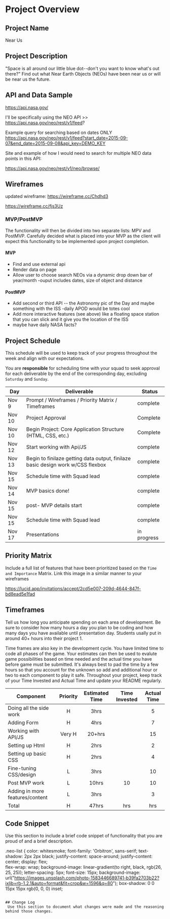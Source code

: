
# Project Overview


## Project Name

Near Us

## Project Description

"Space is all around our little blue dot--don't you want to know what's out there?" Find out what Near Earth Objects (NEOs) have been near us or will be near us the future. 

## API and Data Sample

https://api.nasa.gov/ 

I'll be specifically using the NEO API >> https://api.nasa.gov/neo/rest/v1/feed? 

Example query for searching based on dates ONLY
https://api.nasa.gov/neo/rest/v1/feed?start_date=2015-09-07&end_date=2015-09-08&api_key=DEMO_KEY

Site and example of how I would need to search for multiple NEO data points in this API:

https://api.nasa.gov/neo/rest/v1/neo/browse/



## Wireframes

updated wireframe: https://wireframe.cc/Chdhd3

https://wireframe.cc/fjs3Uz

### MVP/PostMVP

The functionality will then be divided into two separate lists: MPV and PostMVP.  Carefully decided what is placed into your MVP as the client will expect this functionality to be implemented upon project completion.  

#### MVP 

- Find and use external api 
- Render data on page 
- Allow user to choose search NEOs via a dynamic drop down bar of year/month
-ouput includes dates, size of object and distance 

#### PostMVP  


- Add second or third API -- the Astronomy pic of the Day and maybe something with the ISS
-daily APOD would be totes cool
- Add more interactive features (see above) like a floating space station that you can slick and it give you the location of the ISS
- maybe have daily NASA facts?

## Project Schedule

This schedule will be used to keep track of your progress throughout the week and align with our expectations.  

You are **responsible** for scheduling time with your squad to seek approval for each deliverable by the end of the corresponding day, excluding `Saturday` and `Sunday`.

|  Day | Deliverable | Status
|---|---| ---|
|Nov 9| Prompt / Wireframes / Priority Matrix / Timeframes | complete
|Nov 10| Project Approval | Complete
|Nov 10| Begin Project: Core Application Structure (HTML, CSS, etc.) | Complete
|Nov 12| Start working with Api/JS| complete
|Nov 13| Begin to finilaze getting data output, finilaze basic design work w/CSS flexbox|  complete
|Nov 15| Schedule time with Squad lead| complete
|Nov 14| MVP basics done!| complete
|Nov 15| post- MVP details start| complete
|Nov 15| Schedule time with Squad lead| complete
|Nov 17| Presentations |  in progress

## Priority Matrix

Include a full list of features that have been prioritized based on the `Time and Importance` Matrix.  Link this image in a similar manner to your wireframes



https://lucid.app/invitations/accept/2cd5e007-209d-4644-847f-bd8ead5e1fad


## Timeframes

Tell us how long you anticipate spending on each area of development. Be sure to consider how many hours a day you plan to be coding and how many days you have available until presentation day. Students usally put in around 40+ hours into their project 1.

Time frames are also key in the development cycle.  You have limited time to code all phases of the game.  Your estimates can then be used to evalute game possibilities based on time needed and the actual time you have before game must be submitted. It's always best to pad the time by a few hours so that you account for the unknown so add and additional hour or two to each component to play it safe. Throughout your project, keep track of your Time Invested and Actual Time and update your README regularly.

| Component | Priority | Estimated Time | Time Invested | Actual Time |
| --- | :---: |  :---: | :---: | :---: |
| Doing all the side work | H | 3hrs| | 5 |
| Adding Form | H | 4hrs|   | 7 |
| Working with API/JS | Very H | 20+hrs| | 15 |
| Setting up Html | H | 2hrs| |  2|
| Setting up basic CSS | H | 2hrs| | 4 |
|Fine-tuning CSS/design | L | 3hrs| | 10 |
|Post MVP work | L | 10hrs| 10|10  |
| Adding in more features/content| L | 3hrs| |3  |
| Total | H | 47hrs| hrs | hrs | 55|

## Code Snippet

Use this section to include a brief code snippet of functionality that you are proud of and a brief description.  

.neo-list {
  color: whitesmoke;
  font-family: 'Orbitron', sans-serif;
  text-shadow: 2px 2px black;
  justify-content: space-around;
  justify-content: center;
  display: flex;  
  flex-wrap: wrap;
  background-image: linear-gradient(to right, black, rgb(26, 25, 25));
  letter-spacing: 5px;
  font-size: 15px;
  background-image: url("https://images.unsplash.com/photo-1583446689741-b39fa2703b22?ixlib=rb-1.2.1&auto=format&fit=crop&w=1596&q=80");
  box-shadow: 0 0 15px 15px rgb(0, 0, 0) inset;
```

## Change Log
 Use this section to document what changes were made and the reasoning behind those changes.  
